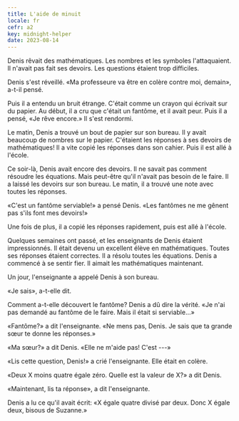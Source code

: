 ```yaml
---
title: L'aide de minuit
locale: fr
cefr: a2
key: midnight-helper
date: 2023-08-14
---
```


Denis rêvait des mathématiques. Les nombres et les symboles l'attaquaient. Il n'avait pas fait ses devoirs. Les questions étaient trop difficiles.

Denis s'est réveillé. «Ma professeure va être en colère contre moi, demain», a-t-il pensé.

Puis il a entendu un bruit étrange. C'était comme un crayon qui écrivait sur du papier. Au début, il a cru que c'était un fantôme, et il avait peur. Puis il a pensé, «Je rêve encore.» Il s'est rendormi.

Le matin, Denis a trouvé un bout de papier sur son bureau. Il y avait beaucoup de nombres sur le papier. C'étaient les réponses à ses devoirs de mathématiques! Il a vite copié les réponses dans son cahier. Puis il est allé à l'école.

Ce soir-là, Denis avait encore des devoirs. Il ne savait pas comment résoudre les équations. Mais peut-être qu'il n'avait pas besoin de le faire. Il a laissé les devoirs sur son bureau. Le matin, il a trouvé une note avec toutes les réponses.

«C'est un fantôme serviable!» a pensé Denis. «Les fantômes ne me gênent pas s'ils font mes devoirs!»

Une fois de plus, il a copié les réponses rapidement, puis est allé à l'école.

Quelques semaines ont passé, et les enseignants de Denis étaient impressionnés. Il était devenu un excellent élève en mathématiques. Toutes ses réponses étaient correctes. Il a résolu toutes les équations. Denis a commencé à se sentir fier. Il aimait les mathématiques maintenant.

Un jour, l'enseignante a appelé Denis à son bureau.

«Je sais», a-t-elle dit.

Comment a-t-elle découvert le fantôme? Denis a dû dire la vérité. «Je n'ai pas demandé au fantôme de le faire. Mais il était si serviable...»

«Fantôme?» a dit l'enseignante. «Ne mens pas, Denis. Je sais que ta grande sœur te donne les réponses.»

«Ma sœur?» a dit Denis. «Elle ne m'aide pas! C'est ---»

«Lis cette question, Denis!» a crié l'enseignante. Elle était en colère.

«Deux X moins quatre égale zéro. Quelle est la valeur de X?» a dit Denis.

«Maintenant, lis ta réponse», a dit l'enseignante.

Denis a lu ce qu'il avait écrit: «X égale quatre divisé par deux. Donc X égale deux, bisous de Suzanne.»